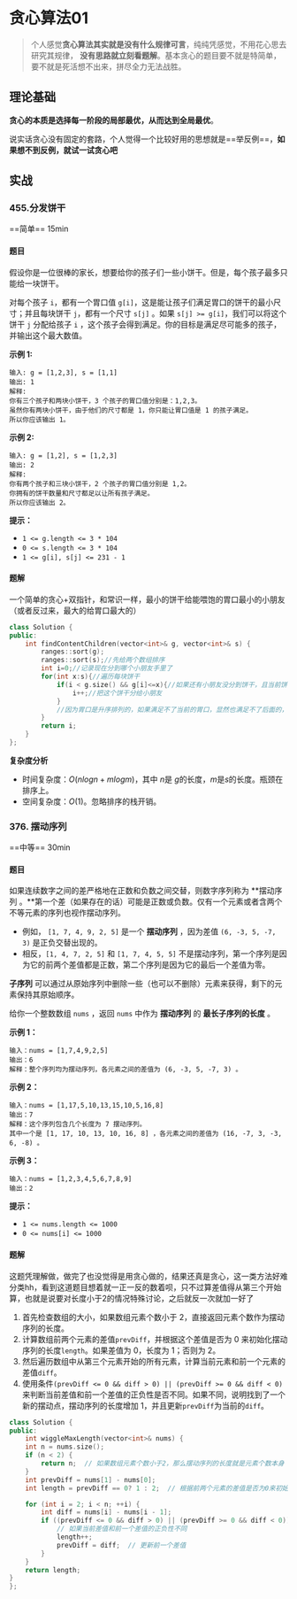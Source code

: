 # 贪心算法01

>个人感觉**贪心算法其实就是没有什么规律可言**，纯纯凭感觉，不用花心思去研究其规律， **没有思路就立刻看题解**。基本贪心的题目要不就是特简单，要不就是死活想不出来，拼尽全力无法战胜。  

## 理论基础

**贪心的本质是选择每一阶段的局部最优，从而达到全局最优**。

说实话贪心没有固定的套路，个人觉得一个比较好用的思想就是==举反例==，**如果想不到反例，就试一试贪心吧**

## 实战

### 455.分发饼干

==简单== 15min

#### 题目

假设你是一位很棒的家长，想要给你的孩子们一些小饼干。但是，每个孩子最多只能给一块饼干。

对每个孩子 `i`，都有一个胃口值 `g[i]`，这是能让孩子们满足胃口的饼干的最小尺寸；并且每块饼干 `j`，都有一个尺寸 `s[j]` 。如果 `s[j] >= g[i]`，我们可以将这个饼干 `j` 分配给孩子 `i` ，这个孩子会得到满足。你的目标是满足尽可能多的孩子，并输出这个最大数值。

 

**示例 1:**

```
输入: g = [1,2,3], s = [1,1]
输出: 1
解释: 
你有三个孩子和两块小饼干，3 个孩子的胃口值分别是：1,2,3。
虽然你有两块小饼干，由于他们的尺寸都是 1，你只能让胃口值是 1 的孩子满足。
所以你应该输出 1。
```

**示例 2:**

```
输入: g = [1,2], s = [1,2,3]
输出: 2
解释: 
你有两个孩子和三块小饼干，2 个孩子的胃口值分别是 1,2。
你拥有的饼干数量和尺寸都足以让所有孩子满足。
所以你应该输出 2。
```

 

**提示：**

- `1 <= g.length <= 3 * 104`
- `0 <= s.length <= 3 * 104`
- `1 <= g[i], s[j] <= 231 - 1`

#### 题解

一个简单的贪心+双指针，和常识一样，最小的饼干给能喂饱的胃口最小的小朋友（或者反过来，最大的给胃口最大的）

```c++
class Solution {
public:
    int findContentChildren(vector<int>& g, vector<int>& s) {
        ranges::sort(g);
        ranges::sort(s);//先给两个数组排序
        int i=0;//记录现在分到哪个小朋友手里了
        for(int x:s){//遍历每块饼干
            if(i < g.size() && g[i]<=x){//如果还有小朋友没分到饼干，且当前饼干可以满足小朋友胃口
                i++;//把这个饼干分给小朋友
            }
            //因为胃口是升序排列的，如果满足不了当前的胃口，显然也满足不了后面的，因此这里不用写循环，写个if就好，直接找下一块
        }
        return i;
    }
};
```

**复杂度分析**

- 时间复杂度：$O(nlogn+mlogm)$，其中 $n$是 $g$的长度，$m$是$s$的长度。瓶颈在排序上。
- 空间复杂度：$O(1)$。忽略排序的栈开销。

### 376. 摆动序列

==中等== 30min

#### 题目

如果连续数字之间的差严格地在正数和负数之间交替，则数字序列称为 **摆动序列 。**第一个差（如果存在的话）可能是正数或负数。仅有一个元素或者含两个不等元素的序列也视作摆动序列。

- 例如， `[1, 7, 4, 9, 2, 5]` 是一个 **摆动序列** ，因为差值 `(6, -3, 5, -7, 3)` 是正负交替出现的。
- 相反，`[1, 4, 7, 2, 5]` 和 `[1, 7, 4, 5, 5]` 不是摆动序列，第一个序列是因为它的前两个差值都是正数，第二个序列是因为它的最后一个差值为零。

**子序列** 可以通过从原始序列中删除一些（也可以不删除）元素来获得，剩下的元素保持其原始顺序。

给你一个整数数组 `nums` ，返回 `nums` 中作为 **摆动序列** 的 **最长子序列的长度** 。

 

**示例 1：**

```
输入：nums = [1,7,4,9,2,5]
输出：6
解释：整个序列均为摆动序列，各元素之间的差值为 (6, -3, 5, -7, 3) 。
```

**示例 2：**

```
输入：nums = [1,17,5,10,13,15,10,5,16,8]
输出：7
解释：这个序列包含几个长度为 7 摆动序列。
其中一个是 [1, 17, 10, 13, 10, 16, 8] ，各元素之间的差值为 (16, -7, 3, -3, 6, -8) 。
```

**示例 3：**

```
输入：nums = [1,2,3,4,5,6,7,8,9]
输出：2
```

 

**提示：**

- `1 <= nums.length <= 1000`
- `0 <= nums[i] <= 1000`

#### 题解

这题凭理解做，做完了也没觉得是用贪心做的，结果还真是贪心，这一类方法好难分类hh，看到这道题目想着就一正一反的数着呗，只不过算差值得从第三个开始算，也就是说要对长度小于2的情况特殊讨论，之后就反一次就加一好了

1. 首先检查数组的大小，如果数组元素个数小于 2，直接返回元素个数作为摆动序列的长度。
2. 计算数组前两个元素的差值`prevDiff`，并根据这个差值是否为 0 来初始化摆动序列的长度`length`。如果差值为 0，长度为 1；否则为 2。
3. 然后遍历数组中从第三个元素开始的所有元素，计算当前元素和前一个元素的差值`diff`。
4. 使用条件`(prevDiff <= 0 && diff > 0) || (prevDiff >= 0 && diff < 0)`来判断当前差值和前一个差值的正负性是否不同。如果不同，说明找到了一个新的摆动点，摆动序列的长度增加 1，并且更新`prevDiff`为当前的`diff`。





```c++
class Solution {
public:
    int wiggleMaxLength(vector<int>& nums) {
    int n = nums.size();
    if (n < 2) {
        return n;  // 如果数组元素个数小于2，那么摆动序列的长度就是元素个数本身
    }
    int prevDiff = nums[1] - nums[0];
    int length = prevDiff == 0? 1 : 2;  // 根据前两个元素的差值是否为0来初始化摆动序列的长度

    for (int i = 2; i < n; ++i) {
        int diff = nums[i] - nums[i - 1];
        if ((prevDiff <= 0 && diff > 0) || (prevDiff >= 0 && diff < 0)) {
            // 如果当前差值和前一个差值的正负性不同
            length++;
            prevDiff = diff;  // 更新前一个差值
        }
    }
    return length;
}
};
```

